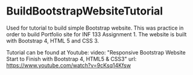 # BuildBootstrapWebsiteTutorial
Used for tutorial to build simple Bootstrap website. This was practice in order to build Portfolio site for INF 133 Assignment 1.
The website is built with Bootstrap 4, HTML 5 and CSS 3.

Tutorial can be found at Youtube: 
video: "Responsive Bootstrap Website Start to Finish with Bootstrap 4, HTML5 & CSS3"
url: https://www.youtube.com/watch?v=9cKsq14Kfsw

